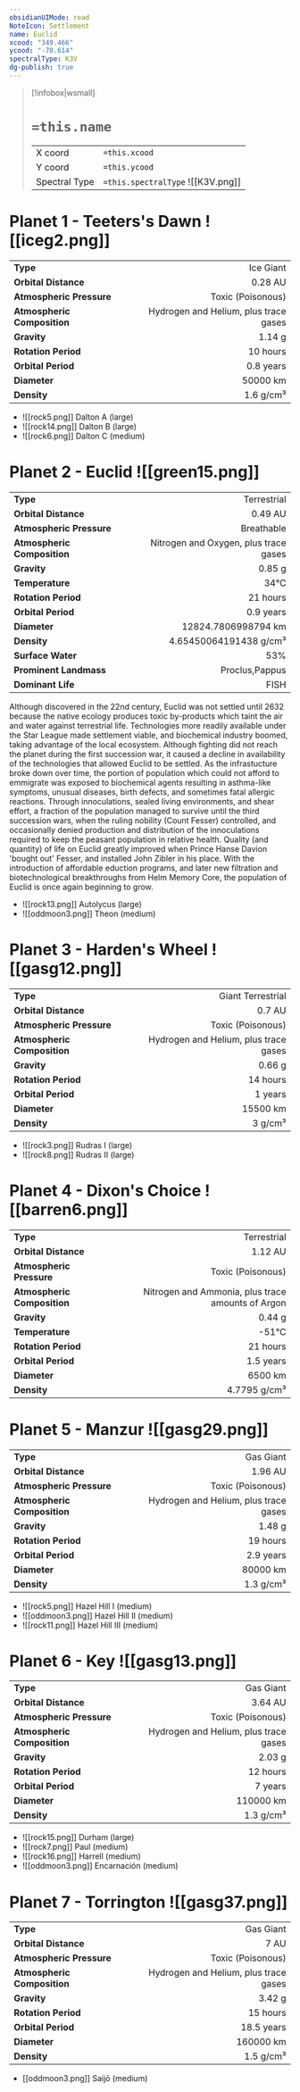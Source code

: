 ```yaml
---
obsidianUIMode: read
NoteIcon: Settlement
name: Euclid
xcood: "349.466"
ycood: "-70.614"
spectralType: K3V
dg-publish: true
---
```

> [!infobox|wsmall]
> # `=this.name`
> | | |
> | - | - |
> | X coord | `=this.xcood` |
> | Y coord| `=this.ycood` |
> | Spectral Type | `=this.spectralType` ![[K3V.png]] |

# Planet 1 - Teeters's Dawn ![[iceg2.png]]
|                             |                           |
| --------------------------- | -------------------------:|
| **Type**                    |             Ice Giant |
| **Orbital Distance**        |   0.28 AU |
| **Atmospheric Pressure**    |       Toxic (Poisonous) |
| **Atmospheric Composition** |      Hydrogen and Helium, plus trace gases |
| **Gravity**                 |        1.14 g |
| **Rotation Period**         |  10 hours |
| **Orbital Period** | 0.8 years |
| **Diameter**                |      50000 km | 
| **Density**                 |    1.6 g/cm³ |



- ![[rock5.png]] Dalton A (large)
- ![[rock14.png]] Dalton B (large)
- ![[rock6.png]] Dalton C (medium)


# Planet 2 - Euclid ![[green15.png]]
|                             |                           |
| --------------------------- | -------------------------:|
| **Type**                    |             Terrestrial |
| **Orbital Distance**        |   0.49 AU |
| **Atmospheric Pressure**    |       Breathable |
| **Atmospheric Composition** |      Nitrogen and Oxygen, plus trace gases |
| **Gravity**                 |        0.85 g |
| **Temperature**             |    34°C |
| **Rotation Period**         |  21 hours |
| **Orbital Period** | 0.9 years |
| **Diameter**                |      12824.7806998794 km | 
| **Density**                 |    4.65450064191438 g/cm³ |
| **Surface Water**           |           53% | 
| **Prominent Landmass**      |         Proclus,Pappus | 
| **Dominant Life**           |         FISH |

Although discovered in the 22nd century, Euclid was not settled until 2632 because the native ecology produces toxic by-products which taint the air and water against terrestrial life. Technologies more readily available under the Star League made settlement viable, and biochemical industry boomed, taking advantage of the local ecosystem. Although fighting did not reach the planet during the first succession war,  it caused a decline in availability of the technologies that allowed Euclid to be settled. As the infrastucture broke down over time, the portion of population which could not afford to emmigrate was exposed to biochemical agents resulting in asthma-like symptoms, unusual diseases, birth defects, and sometimes fatal allergic reactions. Through innoculations, sealed living environments, and shear effort, a fraction of the population managed to survive until the third succession wars, when the ruling nobility (Count Fesser) controlled, and occasionally denied production and distribution of the innoculations required to keep the peasant population in relative health. Quality (and quantity) of life on Euclid greatly improved when Prince Hanse Davion 'bought out' Fesser, and installed John Zibler in his place. With the introduction of affordable eduction programs, and later new filtration and biotechnological breakthroughs from Helm Memory Core, the population of Euclid is once again beginning to grow.

- ![[rock13.png]] Autolycus (large)
- ![[oddmoon3.png]] Theon (medium)


# Planet 3 - Harden's Wheel ![[gasg12.png]]
|                             |                           |
| --------------------------- | -------------------------:|
| **Type**                    |             Giant Terrestrial |
| **Orbital Distance**        |   0.7 AU |
| **Atmospheric Pressure**    |       Toxic (Poisonous) |
| **Atmospheric Composition** |      Hydrogen and Helium, plus trace gases |
| **Gravity**                 |        0.66 g |
| **Rotation Period**         |  14 hours |
| **Orbital Period** | 1 years |
| **Diameter**                |      15500 km | 
| **Density**                 |    3 g/cm³ |



- ![[rock3.png]] Rudras I (large)
- ![[rock8.png]] Rudras II (large)


# Planet 4 - Dixon's Choice ![[barren6.png]]
|                             |                           |
| --------------------------- | -------------------------:|
| **Type**                    |             Terrestrial |
| **Orbital Distance**        |   1.12 AU |
| **Atmospheric Pressure**    |       Toxic (Poisonous) |
| **Atmospheric Composition** |      Nitrogen and Ammonia, plus trace amounts of Argon |
| **Gravity**                 |        0.44 g |
| **Temperature**             |    -51°C |
| **Rotation Period**         |  21 hours |
| **Orbital Period** | 1.5 years |
| **Diameter**                |      6500 km | 
| **Density**                 |    4.7795 g/cm³ |





# Planet 5 - Manzur ![[gasg29.png]]
|                             |                           |
| --------------------------- | -------------------------:|
| **Type**                    |             Gas Giant |
| **Orbital Distance**        |   1.96 AU |
| **Atmospheric Pressure**    |       Toxic (Poisonous) |
| **Atmospheric Composition** |      Hydrogen and Helium, plus trace gases |
| **Gravity**                 |        1.48 g |
| **Rotation Period**         |  19 hours |
| **Orbital Period** | 2.9 years |
| **Diameter**                |      80000 km | 
| **Density**                 |    1.3 g/cm³ |



- ![[rock5.png]] Hazel Hill I (medium)
- ![[oddmoon3.png]] Hazel Hill II (medium)
- ![[rock11.png]] Hazel Hill III (medium)


# Planet 6 - Key ![[gasg13.png]]
|                             |                           |
| --------------------------- | -------------------------:|
| **Type**                    |             Gas Giant |
| **Orbital Distance**        |   3.64 AU |
| **Atmospheric Pressure**    |       Toxic (Poisonous) |
| **Atmospheric Composition** |      Hydrogen and Helium, plus trace gases |
| **Gravity**                 |        2.03 g |
| **Rotation Period**         |  12 hours |
| **Orbital Period** | 7 years |
| **Diameter**                |      110000 km | 
| **Density**                 |    1.3 g/cm³ |



- ![[rock15.png]] Durham (large)
- ![[rock7.png]] Paul (medium)
- ![[rock16.png]] Harrell (medium)
- ![[oddmoon3.png]] Encarnación (medium)


# Planet 7 - Torrington ![[gasg37.png]]
|                             |                           |
| --------------------------- | -------------------------:|
| **Type**                    |             Gas Giant |
| **Orbital Distance**        |   7 AU |
| **Atmospheric Pressure**    |       Toxic (Poisonous) |
| **Atmospheric Composition** |      Hydrogen and Helium, plus trace gases |
| **Gravity**                 |        3.42 g |
| **Rotation Period**         |  15 hours |
| **Orbital Period** | 18.5 years |
| **Diameter**                |      160000 km | 
| **Density**                 |    1.5 g/cm³ |



- [[oddmoon3.png]] Saijō (medium)

